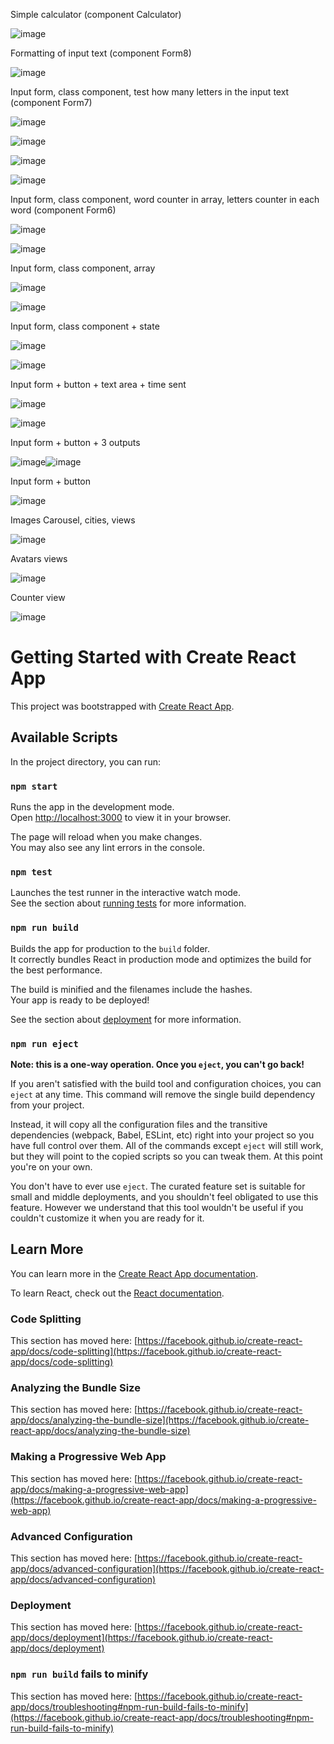 Simple calculator (component Calculator)

![image](https://github.com/user-attachments/assets/0afb6ea6-2ea2-4695-88e9-baa021a16aa6)

Formatting of input text (component Form8)

![image](https://github.com/user-attachments/assets/d4f9a9ea-1e16-465b-ba61-c7ffffbaca8c)

Input form, class component, test how many letters in the input text (component Form7)

![image](https://github.com/user-attachments/assets/370494a9-1c92-4b2b-b8f4-3109bc480b8f)

![image](https://github.com/user-attachments/assets/c7707d84-31ed-468c-a5ce-93c42d5206b3)

![image](https://github.com/user-attachments/assets/d60ace2d-e610-48bf-844e-5fd63ced92d0)

![image](https://github.com/user-attachments/assets/f4a6342d-b96c-47ff-8647-45910c479b08)

Input form, class component, word counter in array,  letters counter in each word (component Form6)

![image](https://github.com/user-attachments/assets/169ef410-4893-44a0-893a-c4e372c74077)

![image](https://github.com/user-attachments/assets/6af8ebd6-4a5a-4621-a7cd-b16d6e209e59)

Input form, class component, array

![image](https://github.com/user-attachments/assets/8e4185fc-3378-4c72-a092-6c8108fed717)

![image](https://github.com/user-attachments/assets/9b36e711-ec0c-44e6-96b8-b0fb3c3353ed)

Input form, class component + state

![image](https://github.com/user-attachments/assets/e072af33-3a08-43d2-b119-bb701cded0d8)

![image](https://github.com/user-attachments/assets/f65f54f0-ce9c-4e03-b716-b3fd70965be7)

Input form + button + text area + time sent

![image](https://github.com/user-attachments/assets/5d5b2798-4a8e-4ac1-9ca1-81458e46ccf7)

![image](https://github.com/user-attachments/assets/7765aa76-4cbe-4cd9-b6e9-a3bce1e72363)

Input form + button + 3 outputs

![image](https://github.com/user-attachments/assets/f845415f-86f3-471f-972c-11a95b25d38f)![image](https://github.com/user-attachments/assets/d9904bb5-06fe-4077-9611-c377bf8a1fcb)

Input form + button

![image](https://github.com/user-attachments/assets/a2b96b82-0697-437f-8d31-440ef8ab1a69)

Images Carousel, cities, views

![image](https://github.com/user-attachments/assets/3b5b2503-e9d4-4695-8526-4bb3f639060b)

Avatars views

![image](https://github.com/user-attachments/assets/19871c9e-dc6d-4c95-b897-7c498aa4c1bf)

Counter view

![image](https://github.com/user-attachments/assets/1562a278-c403-49e2-8868-1916a885b61d)

# Getting Started with Create React App

This project was bootstrapped with [Create React App](https://github.com/facebook/create-react-app).

## Available Scripts

In the project directory, you can run:

### `npm start`

Runs the app in the development mode.\
Open [http://localhost:3000](http://localhost:3000) to view it in your browser.

The page will reload when you make changes.\
You may also see any lint errors in the console.

### `npm test`

Launches the test runner in the interactive watch mode.\
See the section about [running tests](https://facebook.github.io/create-react-app/docs/running-tests) for more information.

### `npm run build`

Builds the app for production to the `build` folder.\
It correctly bundles React in production mode and optimizes the build for the best performance.

The build is minified and the filenames include the hashes.\
Your app is ready to be deployed!

See the section about [deployment](https://facebook.github.io/create-react-app/docs/deployment) for more information.

### `npm run eject`

**Note: this is a one-way operation. Once you `eject`, you can't go back!**

If you aren't satisfied with the build tool and configuration choices, you can `eject` at any time. This command will remove the single build dependency from your project.

Instead, it will copy all the configuration files and the transitive dependencies (webpack, Babel, ESLint, etc) right into your project so you have full control over them. All of the commands except `eject` will still work, but they will point to the copied scripts so you can tweak them. At this point you're on your own.

You don't have to ever use `eject`. The curated feature set is suitable for small and middle deployments, and you shouldn't feel obligated to use this feature. However we understand that this tool wouldn't be useful if you couldn't customize it when you are ready for it.

## Learn More

You can learn more in the [Create React App documentation](https://facebook.github.io/create-react-app/docs/getting-started).

To learn React, check out the [React documentation](https://reactjs.org/).

### Code Splitting

This section has moved here: [https://facebook.github.io/create-react-app/docs/code-splitting](https://facebook.github.io/create-react-app/docs/code-splitting)

### Analyzing the Bundle Size

This section has moved here: [https://facebook.github.io/create-react-app/docs/analyzing-the-bundle-size](https://facebook.github.io/create-react-app/docs/analyzing-the-bundle-size)

### Making a Progressive Web App

This section has moved here: [https://facebook.github.io/create-react-app/docs/making-a-progressive-web-app](https://facebook.github.io/create-react-app/docs/making-a-progressive-web-app)

### Advanced Configuration

This section has moved here: [https://facebook.github.io/create-react-app/docs/advanced-configuration](https://facebook.github.io/create-react-app/docs/advanced-configuration)

### Deployment

This section has moved here: [https://facebook.github.io/create-react-app/docs/deployment](https://facebook.github.io/create-react-app/docs/deployment)

### `npm run build` fails to minify

This section has moved here: [https://facebook.github.io/create-react-app/docs/troubleshooting#npm-run-build-fails-to-minify](https://facebook.github.io/create-react-app/docs/troubleshooting#npm-run-build-fails-to-minify)
